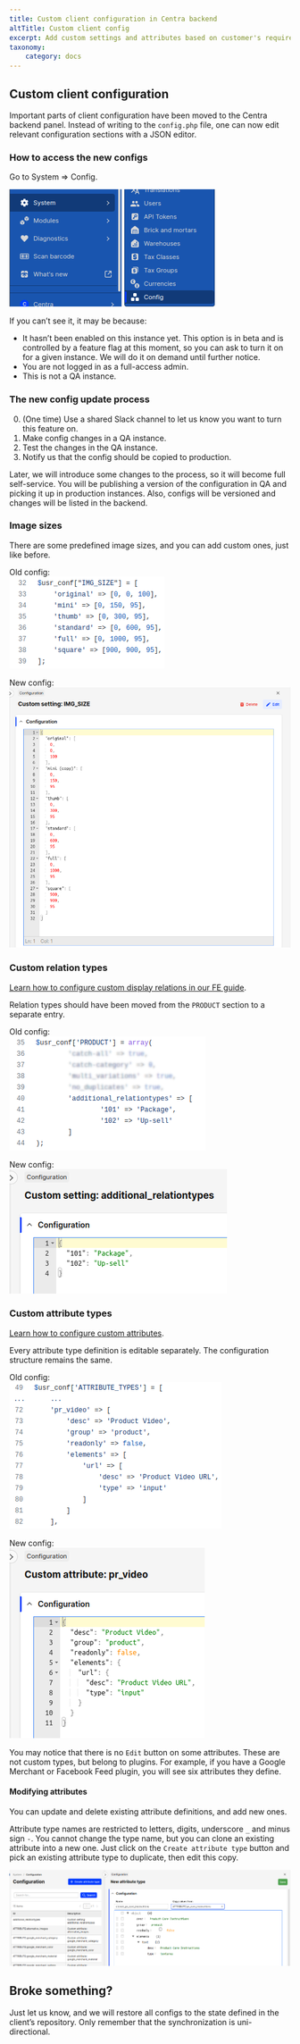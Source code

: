 ```yaml
---
title: Custom client configuration in Centra backend
altTitle: Custom client config
excerpt: Add custom settings and attributes based on customer's requirements
taxonomy:
    category: docs
---
```


## Custom client configuration

Important parts of client configuration have been moved to the Centra backend panel. Instead of writing to the `config.php` file, one can now edit relevant configuration sections with a JSON editor.

### How to access the new configs

Go to System => Config.

![](system-config.png)

If you can’t see it, it may be because:  
* It hasn’t been enabled on this instance yet. This option is in beta and is controlled by a feature flag at this moment, so you can ask to turn it on for a given instance. We will do it on demand until further notice.  
* You are not logged in as a full-access admin.  
* This is not a QA instance.

### The new config update process

0. (One time) Use a shared Slack channel to let us know you want to turn this feature on.  
1. Make config changes in a QA instance.  
2. Test the changes in the QA instance.  
3. Notify us that the config should be copied to production.

Later, we will introduce some changes to the process, so it will become full self-service. You will be publishing a version of the configuration in QA and picking it up in production instances. Also, configs will be versioned and changes will be listed in the backend.

### Image sizes

There are some predefined image sizes, and you can add custom ones, just like before.

Old config:  
![](image-sizes-old.png)

New config:  
![](image-sizes-new.png)

### Custom relation types

[Learn how to configure custom display relations in our FE guide](/fe-development/fe-elements#custom-relation-types-for-product-displays).

Relation types should have been moved from the `PRODUCT` section to a separate entry.

Old config:  
![](custom-relationtypes-old.png)

New config:  
![](custom-relationtypes-new.png)

### Custom attribute types

[Learn how to configure custom attributes](/overview/custom-attributes).

Every attribute type definition is editable separately. The configuration structure remains the same.

Old config:  
![](custom-attributes-old.png)

New config:  
![](custom-attributes-new.png)

You may notice that there is no `Edit` button on some attributes. These are not custom types, but belong to plugins. For example, if you have a Google Merchant or Facebook Feed plugin, you will see six attributes they define.

#### Modifying attributes

You can update and delete existing attribute definitions, and add new ones.

Attribute type names are restricted to letters, digits, underscore `_` and minus sign `-`. You cannot change the type name, but you can clone an existing attribute into a new one. Just click on the `Create attribute type` button and pick an existing attribute type to duplicate, then edit this copy.

![](modify-attributes.png)

## Broke something?

Just let us know, and we will restore all configs to the state defined in the client’s repository. Only remember that the synchronization is uni-directional.
